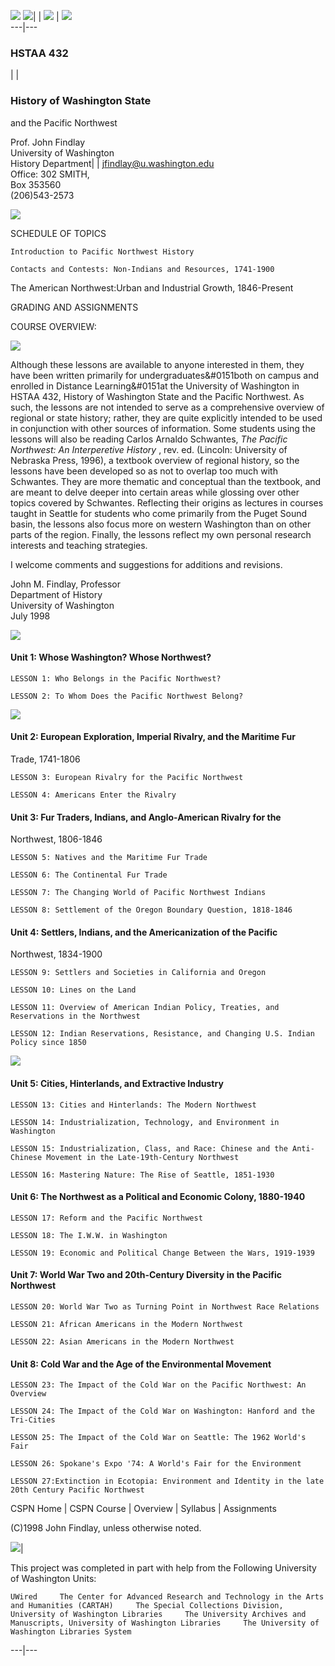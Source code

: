 ![](images/crse_banner_syllabus.gif) ![](images/dot_clear.gif)|  |
![](images/syllabus/course_title.gif) | ![](images/image_syllabus.jpg)  
---|---  
  
### HSTAA 432

| |

### History of Washington State  
and the Pacific Northwest  
  
Prof. John Findlay  
University of Washington  
History Department|  |  jfindlay@u.washington.edu  
Office: 302 SMITH,  
Box 353560  
(206)543-2573  
  
  
![](images/syllabus/head1.gif)

SCHEDULE OF TOPICS

    Introduction to Pacific Northwest History 

    Contacts and Contests: Non-Indians and Resources, 1741-1900      

The American Northwest:Urban and Industrial Growth, 1846-Present

GRADING AND ASSIGNMENTS

COURSE OVERVIEW:  
  
![](images/syllabus/head2.gif)

Although these lessons are available to anyone interested in them, they have
been written primarily for undergraduates&#0151both on campus and enrolled in
Distance Learning&#0151at the University of Washington in HSTAA 432, History
of Washington State and the Pacific Northwest. As such, the lessons are not
intended to serve as a comprehensive overview of regional or state history;
rather, they are quite explicitly intended to be used in conjunction with
other sources of information. Some students using the lessons will also be
reading Carlos Arnaldo Schwantes, _The Pacific Northwest: An Interperetive
History_ , rev. ed. (Lincoln: University of Nebraska Press, 1996), a textbook
overview of regional history, so the lessons have been developed so as not to
overlap too much with Schwantes. They are more thematic and conceptual than
the textbook, and are meant to delve deeper into certain areas while glossing
over other topics covered by Schwantes. Reflecting their origins as lectures
in courses taught in Seattle for students who come primarily from the Puget
Sound basin, the lessons also focus more on western Washington than on other
parts of the region. Finally, the lessons reflect my own personal research
interests and teaching strategies.

I welcome comments and suggestions for additions and revisions.

John M. Findlay, Professor  
Department of History  
University of Washington  
July 1998  

  
![](images/syllabus/head3.gif)

#### Unit 1: Whose Washington? Whose Northwest?

    LESSON 1: Who Belongs in the Pacific Northwest?

    LESSON 2: To Whom Does the Pacific Northwest Belong?

  
![](images/syllabus/part1.gif)

#### Unit 2: European Exploration, Imperial Rivalry, and the Maritime Fur
Trade, 1741-1806

    LESSON 3: European Rivalry for the Pacific Northwest

    LESSON 4: Americans Enter the Rivalry

#### Unit 3: Fur Traders, Indians, and Anglo-American Rivalry for the
Northwest, 1806-1846

    LESSON 5: Natives and the Maritime Fur Trade

    LESSON 6: The Continental Fur Trade

    LESSON 7: The Changing World of Pacific Northwest Indians

    LESSON 8: Settlement of the Oregon Boundary Question, 1818-1846

#### Unit 4: Settlers, Indians, and the Americanization of the Pacific
Northwest, 1834-1900

    LESSON 9: Settlers and Societies in California and Oregon

    LESSON 10: Lines on the Land

    LESSON 11: Overview of American Indian Policy, Treaties, and Reservations in the Northwest

    LESSON 12: Indian Reservations, Resistance, and Changing U.S. Indian Policy since 1850

  
![](images/syllabus/part2.gif)

#### Unit 5: Cities, Hinterlands, and Extractive Industry

    LESSON 13: Cities and Hinterlands: The Modern Northwest

    LESSON 14: Industrialization, Technology, and Environment in Washington

    LESSON 15: Industrialization, Class, and Race: Chinese and the Anti-Chinese Movement in the Late-19th-Century Northwest

    LESSON 16: Mastering Nature: The Rise of Seattle, 1851-1930

#### Unit 6: The Northwest as a Political and Economic Colony, 1880-1940

    LESSON 17: Reform and the Pacific Northwest

    LESSON 18: The I.W.W. in Washington

    LESSON 19: Economic and Political Change Between the Wars, 1919-1939

#### Unit 7: World War Two and 20th-Century Diversity in the Pacific Northwest

    LESSON 20: World War Two as Turning Point in Northwest Race Relations

    LESSON 21: African Americans in the Modern Northwest

    LESSON 22: Asian Americans in the Modern Northwest

#### Unit 8: Cold War and the Age of the Environmental Movement

    LESSON 23: The Impact of the Cold War on the Pacific Northwest: An Overview

    LESSON 24: The Impact of the Cold War on Washington: Hanford and the Tri-Cities

    LESSON 25: The Impact of the Cold War on Seattle: The 1962 World's Fair

    LESSON 26: Spokane's Expo '74: A World's Fair for the Environment

    LESSON 27:Extinction in Ecotopia: Environment and Identity in the late 20th Century Pacific Northwest  
  
  
  
CSPN Home |  CSPN Course | Overview | Syllabus | Assignments  
  
(C)1998 John Findlay, unless otherwise noted.

![](images/dot_clear.gif)|

This project was completed in part with help from the Following University of
Washington Units:

    UWired     The Center for Advanced Research and Technology in the Arts and Humanities (CARTAH)     The Special Collections Division, University of Washington Libraries     The University Archives and Manuscripts, University of Washington Libraries     The University of Washington Libraries System   
---|---

